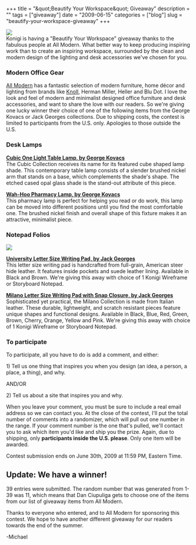 +++
title = "&amp;quot;Beautify Your Workspace&amp;quot; Giveaway"
description = ""
tags = ["giveaway"]
date = "2009-06-15"
categories = ["blog"]
slug = "beautify-your-workspace-giveaway"
+++



  <div class="notebook-screenshot"><img src="/media/notebook/allmodern-1.jpg" class="notebook-image" /></div><div class="dek">Konigi is having a "Beautify Your Workspace" giveaway thanks to the fabulous people at All Modern. What better way to keep producing inspiring work than to create an inspiring workspace, surrounded by the clean and modern design of the lighting and desk accessories we've chosen for you.</div>
<h3>Modern Office Gear</h3>
<p><a href="http://www.allmodern.com/">All Modern</a> has a fantastic selection of modern furniture, home décor and lighting from brands like <a href="http://www.allmodern.com/Knoll-%AE-C61166.html">Knoll</a>, Herman Miller, Heller and Blu Dot. I love the look and feel of modern and minimalist designed office furniture and desk accessories, and want to share the love with our readers. So we're giving one lucky winner their choice of one of the following items from the George Kovacs or Jack Georges collections.  Due to shipping costs, the contest is limited to participants from the U.S. only. Apologies to those outside the U.S. </p>
<h3>Desk Lamps</h3>
<p><strong><a href="http://www.allmodernlighting.com/George-Kovacs-P231-084-gkv1123.html">Cubic One Light Table Lamp, by George Kovacs</a></strong><br />
The Cubic Collection receives its name for its featured cube shaped lamp shade. This contemporary table lamp consists of a slender brushed nickel arm that stands on a base, which complements the shade's shape. The etched cased opal glass shade is the stand-out attribute of this piece.</p>
<p><strong><a href="http://www.allmodernlighting.com/George-Kovacs-P101-084-gkv1068.html">Wah-Hoo Pharmacy Lamp, by George Kovacs</a></strong><br />
This pharmacy lamp is perfect for helping you read or do work, this lamp can be moved into different positions until you find the most comfortable one. The brushed nickel finish and overall shape of this fixture makes it an attractive, minimalist piece.</p>
<h3>Notepad Folios</h3>
<div class="screenshot marbot1 martop1"><img src="http://konigi.s3.amazonaws.com/notebook/allmodern-2.jpg" /></div>
<p><strong><a href="http://www.allmodern.com/Jack-Georges-2111-JM1112.html">University Letter Size Writing Pad, by Jack Georges</a></strong><br />
This letter size writing pad is handcrafted from full-grain, American steer hide leather. It features inside pockets and suede leather lining. Available in Black and Brown. We're giving this away with choice of 1 Konigi Wireframe or Storyboard Notepad.</p>
<p><strong><a href="http://www.allmodern.com/Jack-Georges-3111-JM1045.html">Milano Letter Size Writing Pad with Snap Closure, by Jack Georges</a></strong><br />
Sophisticated yet practical, the Milano Collection is made from Italian leather. These durable, lightweight, and scratch resistant pieces feature unique shapes and functional designs. Available in Black, Blue, Red, Green, Brown, Cherry, Orange, Yellow and Pink. We're giving this away with choice of 1 Konigi Wireframe or Storyboard Notepad.</p>
<h3>To participate</h3>
<p>To participate, all you have to do is add a comment, and either: </p>
<p>1) Tell us one thing that inspires you when you design (an idea, a person, a place, a thing), and why.</p>
<p>AND/OR</p>
<p>2) Tell us about a site that inspires you and why.</p>
<p>When you leave your comment, you must be sure to include a real email address so we can contact you. At the close of the contest, I'll put the total number of comments into a randomizer, which will pull out one number in the range. If your comment number is the one that's pulled, we'll contact you to ask which item you'd like and ship you the prize. Again, due to shipping, only <strong>participants inside the U.S. please</strong>. Only one item will be awarded.</p>
<p>Contest submission ends on June 30th, 2009 at 11:59 PM, Eastern Time.</p>
<h2>Update: We have a winner!</h2>
<p>39 entries were submitted. The random number that was generated from 1-39 was 11, which means that Dan Ciupuliga gets to choose one of the items from our list of giveaway items from All Modern. </p>
<p>Thanks to everyone who entered, and to All Modern for sponsoring this contest. We hope to have another different giveaway for our readers towards the end of the summer. </p>
<p>-Michael</p>
    
  
